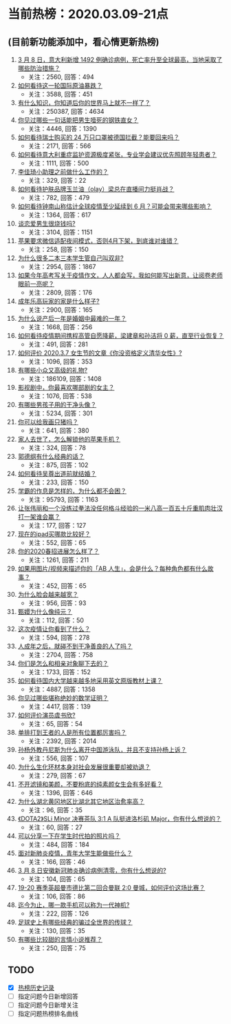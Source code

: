 # 当前热榜：2020.03.09-21点
## (目前新功能添加中，看心情更新热榜)
1. [3 月 8 日，意大利新增 1492 例确诊病例，死亡率升至全球最高，当地采取了哪些防治措施？](https://www.zhihu.com/question/377910400)
    * 关注：2560, 回答：494
2. [如何看待这一轮国际原油暴跌？](https://www.zhihu.com/question/302356688)
    * 关注：3588, 回答：451
3. [有什么知识，你知道后你的世界马上就不一样了？](https://www.zhihu.com/question/38632401)
    * 关注：250387, 回答：4634
4. [你见过哪些一句话能把男生噎死的钢铁直女？](https://www.zhihu.com/question/377582195)
    * 关注：4446, 回答：1390
5. [如何看待瑞士购买的 24 万只口罩被德国拦截？能要回来吗？](https://www.zhihu.com/question/377801470)
    * 关注：2171, 回答：566
6. [如何看待意大利重症监护资源极度紧张，专业学会建议优先照顾年轻患者？](https://www.zhihu.com/question/377888789)
    * 关注：1111, 回答：500
7. [李佳琦小助理之前做什么工作的？](https://www.zhihu.com/question/355796315)
    * 关注：329, 回答：22
8. [如何看待护肤品牌玉兰油（olay）梁总在直播间力挺肖战？](https://www.zhihu.com/question/375483111)
    * 关注：782, 回答：479
9. [如何看待钟南山称估计全球疫情至少延续到 6 月？可能会带来哪些影响？](https://www.zhihu.com/question/378009919)
    * 关注：1364, 回答：617
10. [谈恋爱男生很烧钱吗?](https://www.zhihu.com/question/330591691)
    * 关注：3104, 回答：1151
11. [苹果要求微信适配夜间模式，否则4月下架，到底谁对谁错？](https://www.zhihu.com/question/378027349)
    * 关注：258, 回答：150
12. [为什么很多二本三本学生管自己叫双非?](https://www.zhihu.com/question/339980501)
    * 关注：2954, 回答：1867
13. [如果今年高考写关于疫情作文，人人都会写，我如何能写出新意，让阅卷老师眼前一亮呢？](https://www.zhihu.com/question/375580342)
    * 关注：2809, 回答：176
14. [成年乐高玩家的家是什么样子?](https://www.zhihu.com/question/363414992)
    * 关注：2900, 回答：165
15. [为什么说产后一年是婚姻中最难的一年？](https://www.zhihu.com/question/373855720)
    * 关注：1668, 回答：256
16. [如何看待疫情期间携程高管自愿降薪，梁建章和孙洁将 0 薪，直至行业恢复？](https://www.zhihu.com/question/377957997)
    * 关注：491, 回答：281
17. [如何评价 2020.3.7 女生节的文章《你没资格定义清华女性》?](https://www.zhihu.com/question/377464692)
    * 关注：1096, 回答：353
18. [有哪些小众又高级的礼物?](https://www.zhihu.com/question/330807220)
    * 关注：186109, 回答：1408
19. [影视剧中，你最喜欢哪部剧的女主？](https://www.zhihu.com/question/309244287)
    * 关注：1076, 回答：538
20. [有哪些男孩子用的干净头像？](https://www.zhihu.com/question/359867171)
    * 关注：5234, 回答：301
21. [你可以给我画只猪吗？](https://www.zhihu.com/question/358046554)
    * 关注：641, 回答：380
22. [家人去世了，怎么解锁他的苹果手机？](https://www.zhihu.com/question/376742013)
    * 关注：324, 回答：78
23. [郭德纲有什么经典的话？](https://www.zhihu.com/question/279723394)
    * 关注：875, 回答：102
24. [如何看待吴尊出道前就结婚？](https://www.zhihu.com/question/377280313)
    * 关注：233, 回答：150
25. [学霸的作息是怎样的，为什么都不会困？](https://www.zhihu.com/question/267346432)
    * 关注：95793, 回答：1163
26. [让张伟丽和一个没练过拳法没任何格斗经验的一米八高一百五十斤重肌肉壮汉打一架谁会赢？](https://www.zhihu.com/question/377753633)
    * 关注：177, 回答：127
27. [现在的ipad买哪款比较好？](https://www.zhihu.com/question/317502939)
    * 关注：552, 回答：65
28. [你的2020春招进展怎么样了？](https://www.zhihu.com/question/370957302)
    * 关注：1261, 回答：211
29. [如果用图片/视频来描述你的「AB 人生」，会是什么？每种角色都有什么故事？](https://www.zhihu.com/question/377015690)
    * 关注：452, 回答：65
30. [为什么脸会越来越宽？](https://www.zhihu.com/question/27533400)
    * 关注：956, 回答：93
31. [甄嬛为什么像纯元？](https://www.zhihu.com/question/281949784)
    * 关注：112, 回答：50
32. [这次疫情让你看到了什么？](https://www.zhihu.com/question/371062992)
    * 关注：594, 回答：278
33. [人成年之后，就碰不到干净善良的人了吗？](https://www.zhihu.com/question/371043793)
    * 关注：2704, 回答：758
34. [你们是怎么和相亲对象聊下去的？](https://www.zhihu.com/question/374758016)
    * 关注：1733, 回答：152
35. [如何看待国内大学越来越多地采用英文原版教材上课？](https://www.zhihu.com/question/353213190)
    * 关注：4887, 回答：1358
36. [你见过哪些堪称绝妙的数学证明？](https://www.zhihu.com/question/359244589)
    * 关注：4417, 回答：139
37. [如何评价演员虞书欣?](https://www.zhihu.com/question/370936873)
    * 关注：65, 回答：54
38. [单排打到王者的人是所有位置都厉害吗？](https://www.zhihu.com/question/347192009)
    * 关注：2392, 回答：2014
39. [孙杨外教丹尼斯为什么离开中国游泳队，并且不支持孙杨上诉？](https://www.zhihu.com/question/377699946)
    * 关注：556, 回答：107
40. [为什么生化环材本身对社会发展很重要却被劝退？](https://www.zhihu.com/question/376873312)
    * 关注：279, 回答：67
41. [不开滤镜和美颜，不要粉底的纯素颜女生会有多好看？](https://www.zhihu.com/question/309650120)
    * 关注：1396, 回答：646
42. [为什么湖北黄冈地区比湖北其它地区治愈率高？](https://www.zhihu.com/question/373437005)
    * 关注：96, 回答：35
43. [《DOTA2》SLi Minor 决赛茶队 3:1 A 队挺进洛杉矶 Major，你有什么想说的？](https://www.zhihu.com/question/377907760)
    * 关注：60, 回答：27
44. [可以分享一下在学生时代拍的照片吗？](https://www.zhihu.com/question/373750121)
    * 关注：484, 回答：184
45. [面对新肺炎疫情，青年大学生能做些什么？](https://www.zhihu.com/question/367679449)
    * 关注：166, 回答：46
46. [3 月 8 日安徽新冠肺炎确诊病例清零，你有什么想说的?](https://www.zhihu.com/question/377721602)
    * 关注：104, 回答：65
47. [19-20 赛季英超曼市德比第二回合曼联 2:0 曼城，如何评价这场比赛？](https://www.zhihu.com/question/377875490)
    * 关注：106, 回答：86
48. [迄今为止，哪一款手机可以称为一代神机?](https://www.zhihu.com/question/377828841)
    * 关注：222, 回答：126
49. [足球史上有哪些经典的骗过全世界的传球？](https://www.zhihu.com/question/377038500)
    * 关注：130, 回答：35
50. [有哪些比较甜的言情小说推荐？](https://www.zhihu.com/question/361663420)
    * 关注：250, 回答：75
## TODO
* [x] [热榜历史记录](hot_history/AllHot.md)
* [ ] 指定问题今日新增回答
* [ ] 指定问题今日新增关注
* [ ] 指定问题热榜排名曲线
